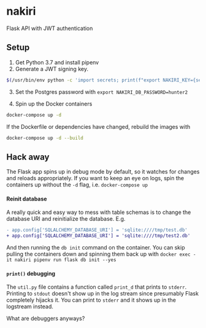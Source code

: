 # nakiri

Flask API with JWT authentication

## Setup

1. Get Python 3.7 and install pipenv
2. Generate a JWT signing key.

```bash
$(/usr/bin/env python -c 'import secrets; print(f"export NAKIRI_KEY={secrets.token_urlsafe(64)}")')
```

3. Set the Postgres password with `export NAKIRI_DB_PASSWORD=hunter2`

4. Spin up the Docker containers

```bash
docker-compose up -d
```

If the Dockerfile or dependencies have changed, rebuild the images with

```bash
docker-compose up -d --build
```

## Hack away

The Flask app spins up in debug mode by default, so it watches for changes and reloads appropriately. If you want to keep an eye on logs, spin the containers up without the `-d` flag, i.e. `docker-compose up`


#### Reinit database

A really quick and easy way to mess with table schemas is to change the database URI and reinitialize the database. E.g.

```diff
- app.config['SQLALCHEMY_DATABASE_URI'] = 'sqlite:////tmp/test.db'
+ app.config['SQLALCHEMY_DATABASE_URI'] = 'sqlite:////tmp/test2.db'
```

And then running the `db init` command on the container. You can skip pulling the containers down and spinning them back up with `docker exec -it nakiri pipenv run flask db init --yes`


#### `print()` debugging

The `util.py` file contains a function called `print_d` that prints to `stderr`. Printing to `stdout` doesn't show up in the log stream since presumably Flask completely hijacks it. You can print to `stderr` and it shows up in the logstream instead.

What are debuggers anyways?
